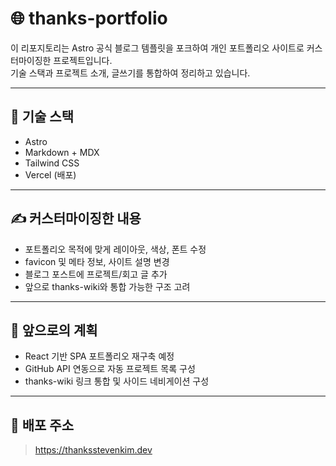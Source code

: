 # 🌐 thanks-portfolio

이 리포지토리는 Astro 공식 블로그 템플릿을 포크하여 개인 포트폴리오 사이트로 커스터마이징한 프로젝트입니다.  
기술 스택과 프로젝트 소개, 글쓰기를 통합하여 정리하고 있습니다.

---

## 🧰 기술 스택

- Astro
- Markdown + MDX
- Tailwind CSS
- Vercel (배포)

---

## ✍️ 커스터마이징한 내용

- 포트폴리오 목적에 맞게 레이아웃, 색상, 폰트 수정
- favicon 및 메타 정보, 사이트 설명 변경
- 블로그 포스트에 프로젝트/회고 글 추가
- 앞으로 thanks-wiki와 통합 가능한 구조 고려

---

## 📌 앞으로의 계획

- React 기반 SPA 포트폴리오 재구축 예정
- GitHub API 연동으로 자동 프로젝트 목록 구성
- thanks-wiki 링크 통합 및 사이드 네비게이션 구성

---

## 🔗 배포 주소

> https://thanksstevenkim.dev
